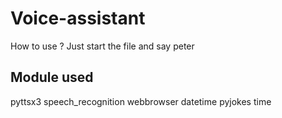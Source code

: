 # Voice-assistant
How to use ?
Just start the file and say peter 

<h2> Module used </h2>

pyttsx3
speech_recognition 
webbrowser
datetime
pyjokes
time


